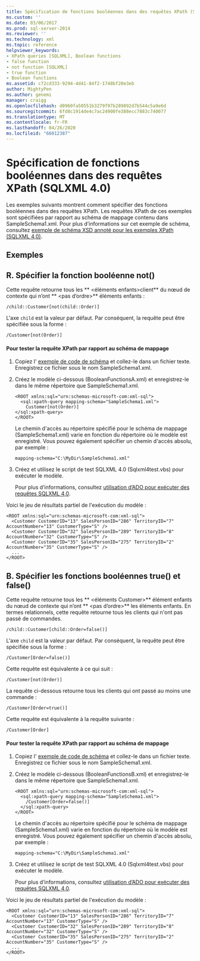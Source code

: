 ```yaml
---
title: Spécification de fonctions booléennes dans des requêtes XPath (SQLXML 4,0) | Microsoft Docs
ms.custom: ''
ms.date: 03/06/2017
ms.prod: sql-server-2014
ms.reviewer: ''
ms.technology: xml
ms.topic: reference
helpviewer_keywords:
- XPath queries [SQLXML], Boolean functions
- false function
- not function [SQLXML]
- true function
- Boolean functions
ms.assetid: c72cd333-9294-4d41-84f2-1748bf20e3eb
author: MightyPen
ms.author: genemi
manager: craigg
ms.openlocfilehash: d0960fa50551b3279f97b289892d7b544c5a9e6d
ms.sourcegitcommit: 6fd8c1914de4c7ac24900fe388ecc7883c740077
ms.translationtype: MT
ms.contentlocale: fr-FR
ms.lasthandoff: 04/26/2020
ms.locfileid: "66012387"
---
```

# <a name="specifying-boolean-functions-in-xpath-queries-sqlxml-40"></a>Spécification de fonctions booléennes dans des requêtes XPath (SQLXML 4.0)
  Les exemples suivants montrent comment spécifier des fonctions booléennes dans des requêtes XPath. Les requêtes XPath de ces exemples sont spécifiées par rapport au schéma de mappage contenu dans SampleSchema1.xml. Pour plus d’informations sur cet exemple de schéma, consultez [exemple de schéma XSD annoté pour les exemples XPath &#40;SQLXML 4,0&#41;](sample-annotated-xsd-schema-for-xpath-examples-sqlxml-4-0.md).  
  
## <a name="examples"></a>Exemples  
  
## <a name="a-specify-the-not-boolean-function"></a>R. Spécifier la fonction booléenne not()  
 Cette requête retourne tous les ** \<éléments enfants>client** du nœud de contexte qui n’ont ** \<pas d’ordre>** éléments enfants :  
  
```  
/child::Customer[not(child::Order)]  
```  
  
 L'axe `child` est la valeur par défaut. Par conséquent, la requête peut être spécifiée sous la forme :  
  
```  
/Customer[not(Order)]  
```  
  
#### <a name="to-test-the-xpath-query-against-the-mapping-schema"></a>Pour tester la requête XPath par rapport au schéma de mappage  
  
1.  Copiez l' [exemple de code de schéma](sample-annotated-xsd-schema-for-xpath-examples-sqlxml-4-0.md) et collez-le dans un fichier texte. Enregistrez ce fichier sous le nom SampleSchema1.xml.  
  
2.  Créez le modèle ci-dessous (BooleanFunctionsA.xml) et enregistrez-le dans le même répertoire que SampleSchema1.xml.  
  
    ```  
    <ROOT xmlns:sql="urn:schemas-microsoft-com:xml-sql">  
      <sql:xpath-query mapping-schema="SampleSchema1.xml">  
        Customer[not(Order)]  
    </sql:xpath-query>  
    </ROOT>  
    ```  
  
     Le chemin d'accès au répertoire spécifié pour le schéma de mappage (SampleSchema1.xml) varie en fonction du répertoire où le modèle est enregistré. Vous pouvez également spécifier un chemin d'accès absolu, par exemple :  
  
    ```  
    mapping-schema="C:\MyDir\SampleSchema1.xml"  
    ```  
  
3.  Créez et utilisez le script de test SQLXML 4.0 (Sqlxml4test.vbs) pour exécuter le modèle.  
  
     Pour plus d’informations, consultez [utilisation d’ADO pour exécuter des requêtes SQLXML 4,0](../../sqlxml/using-ado-to-execute-sqlxml-4-0-queries.md).  
  
 Voici le jeu de résultats partiel de l'exécution du modèle :  
  
```  
<ROOT xmlns:sql="urn:schemas-microsoft-com:xml-sql">  
  <Customer CustomerID="13" SalesPersonID="286" TerritoryID="7" AccountNumber="13" CustomerType="S" />   
  <Customer CustomerID="32" SalesPersonID="289" TerritoryID="8" AccountNumber="32" CustomerType="S" />   
  <Customer CustomerID="35" SalesPersonID="275" TerritoryID="2" AccountNumber="35" CustomerType="S" />   
  ...  
</ROOT>  
```  
  
## <a name="b-specify-the-true-and-false-boolean-functions"></a>B. Spécifier les fonctions booléennes true() et false()  
 Cette requête retourne tous les ** \<éléments Customer>** élément enfants du nœud de contexte qui n’ont ** \<pas d’ordre>** les éléments enfants. En termes relationnels, cette requête retourne tous les clients qui n'ont pas passé de commandes.  
  
```  
/child::Customer[child::Order=false()]  
```  
  
 L'axe `child` est la valeur par défaut. Par conséquent, la requête peut être spécifiée sous la forme :  
  
```  
/Customer[Order=false()]  
```  
  
 Cette requête est équivalente à ce qui suit :  
  
```  
/Customer[not(Order)]  
```  
  
 La requête ci-dessous retourne tous les clients qui ont passé au moins une commande :  
  
```  
/Customer[Order=true()]  
```  
  
 Cette requête est équivalente à la requête suivante :  
  
```  
/Customer[Order]  
```  
  
#### <a name="to-test-the-xpath-query-against-the-mapping-schema"></a>Pour tester la requête XPath par rapport au schéma de mappage  
  
1.  Copiez l' [exemple de code de schéma](sample-annotated-xsd-schema-for-xpath-examples-sqlxml-4-0.md) et collez-le dans un fichier texte. Enregistrez ce fichier sous le nom SampleSchema1.xml.  
  
2.  Créez le modèle ci-dessous (BooleanFunctionsB.xml) et enregistrez-le dans le même répertoire que SampleSchema1.xml.  
  
    ```  
    <ROOT xmlns:sql="urn:schemas-microsoft-com:xml-sql">  
      <sql:xpath-query mapping-schema="SampleSchema1.xml">  
        /Customer[Order=false()]  
      </sql:xpath-query>  
    </ROOT>  
    ```  
  
     Le chemin d'accès au répertoire spécifié pour le schéma de mappage (SampleSchema1.xml) varie en fonction du répertoire où le modèle est enregistré. Vous pouvez également spécifier un chemin d'accès absolu, par exemple :  
  
    ```  
    mapping-schema="C:\MyDir\SampleSchema1.xml"  
    ```  
  
3.  Créez et utilisez le script de test SQLXML 4.0 (Sqlxml4test.vbs) pour exécuter le modèle.  
  
     Pour plus d’informations, consultez [utilisation d’ADO pour exécuter des requêtes SQLXML 4,0](../../sqlxml/using-ado-to-execute-sqlxml-4-0-queries.md).  
  
 Voici le jeu de résultats partiel de l'exécution du modèle :  
  
```  
<ROOT xmlns:sql="urn:schemas-microsoft-com:xml-sql">  
  <Customer CustomerID="13" SalesPersonID="286" TerritoryID="7" AccountNumber="13" CustomerType="S" />   
  <Customer CustomerID="32" SalesPersonID="289" TerritoryID="8" AccountNumber="32" CustomerType="S" />   
  <Customer CustomerID="35" SalesPersonID="275" TerritoryID="2" AccountNumber="35" CustomerType="S" />   
  ...  
</ROOT>  
```  
  
  
